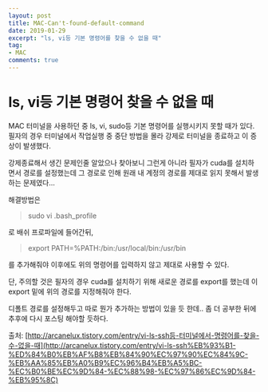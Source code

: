 ```yaml
---
layout: post
title: MAC-Can't-found-default-command
date: 2019-01-29
excerpt: "ls, vi등 기본 명령어를 찾을 수 없을 때"
tag:
- MAC
comments: true
---
```


# ls, vi등 기본 명령어 찾을 수 없을 때


MAC 터미널을 사용하던 중 ls, vi, sudo등 기본 명령어를 실행시키지 못할 때가 있다. 필자의 경우 터미널에서 작업실행 중 중단 방법을 몰라 강제로 터미널을 종료하고 이 증상이 발생했다.

강제종료해서 생긴 문제인줄 알았으나 찾아보니 그런게 아니라 필자가 cuda를 설치하면서 경로를 설정했는데 그 경로로 인해 원래 내 계정의 경로를 제대로 읽지 못해서 발생하는 문제였다...

해결방법은
>sudo vi .bash_profile

로 배쉬 프로파일에 들어간뒤,

>export PATH=%PATH:/bin:/usr/local/bin:/usr/bin

를 추가해줘야 이후에도 위의 명령어를 입력하지 않고 제대로 사용할 수 있다.

단, 주의할 것은 필자의 경우 cuda를 설치하기 위해 새로운 경로를 export를 했는데 이 export 밑에 위의 경로를 지정해줘야 한다. 

디폴트 경로를 설정해두고 따로 뭔가 추가하는 방법이 있을 듯 한데.. 좀 더 공부한 뒤에 추후에 다시 포스팅 해야할 듯하다.




출처: [http://arcanelux.tistory.com/entry/vi-ls-ssh등-터미널에서-명령어를-찾을-수-없을-때](http://arcanelux.tistory.com/entry/vi-ls-ssh%EB%93%B1-%ED%84%B0%EB%AF%B8%EB%84%90%EC%97%90%EC%84%9C-%EB%AA%85%EB%A0%B9%EC%96%B4%EB%A5%BC-%EC%B0%BE%EC%9D%84-%EC%88%98-%EC%97%86%EC%9D%84-%EB%95%8C)
